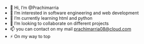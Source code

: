 - 👋 Hi, I’m @Prachimarria
- 👀 I’m interested in software engineering and web development
- 🌱 I’m currently learning html and python 
- 💞️ I’m looking to collaborate on different projects
- 📫 you can contact on my mail prachimarria08@cloud.com
- ⚡ On my way to top

<!---
Prachimarria/Prachimarria is a ✨ special ✨ repository because its `README.md` (this file) appears on your GitHub profile.
You can click the Preview link to take a look at your changes.
--->
